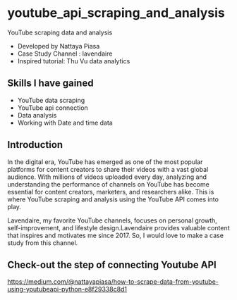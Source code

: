 # youtube_api_scraping_and_analysis
YouTube scraping data and analysis
- Developed by Nattaya Piasa
- Case Study Channel : lavendaire
- Inspired tutorial: Thu Vu data analytics

## Skills I have gained 
- YouTube data scraping
- YouTube api connection
- Data analysis
- Working with Date and time data

## Introduction
In the digital era, YouTube has emerged as one of the most popular platforms for content creators to share their videos with a vast global audience. With millions of videos uploaded every day, analyzing and understanding the performance of channels on YouTube has become essential for content creators, marketers, and researchers alike. This is where YouTube scraping and analysis using the YouTube API comes into play.

Lavendaire, my favorite YouTube channels, focuses on personal growth, self-improvement, and lifestyle design.Lavendaire provides valuable content that inspires and motivates me since 2017. So, I would love to make a case study from this channel.

## Check-out the step of connecting Youtube API
https://medium.com/@nattayapiasa/how-to-scrape-data-from-youtube-using-youtubeapi-python-e8f29338c8d1
